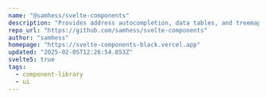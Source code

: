 ```yaml
---
name: "@samhess/svelte-components"
description: "Provides address autocompletion, data tables, and treemaps."
repo_url: "https://github.com/samhess/svelte-components"
author: "samhess"
homepage: "https://svelte-components-black.vercel.app"
updated: "2025-02-05T12:26:54.853Z"
svelte5: true
tags: 
  - component-library
  - ui
---
```

